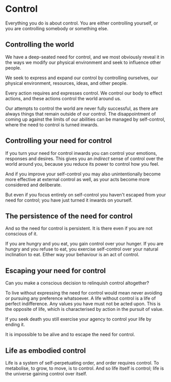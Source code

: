 # Control
Everything you do is about control. You are either controlling yourself, or you are controlling somebody or something else. 

## Controlling the world
We have a deep-seated need for control, and we most obviously reveal it in the ways we modify our physical environment and seek to influence other people.

We seek to express and expand our control by controlling ourselves, our physical environment, resources, ideas, and other people. 

Every action requires and expresses control. We control our body to effect actions, and these actions control the world around us.

Our attempts to control the world are never fully successful, as there are always things that remain outside of our control. The disappointment of coming up against the limits of our abilities can be managed by self-control, where the need to control is turned inwards.

## Controlling your need for control
If you turn your need for control inwards you can control your emotions, responses and desires. This gives you an _indirect_ sense of control over the world around you, because you reduce its power to control how you feel. 

And if you improve your self-control you may also unintentionally become more effective at external control as well, as your acts become more considered and deliberate.

But even if you focus entirely on self-control you haven't escaped from your need for control; you have just turned it inwards on yourself.

## The persistence of the need for control
And so the need for control is persistent. It is there even if you are not conscious of it.

If you are hungry and you eat, you gain control over your hunger. If you are hungry and you refuse to eat, you exercise self-control over your natural inclination to eat. Either way your behaviour is an act of control.

## Escaping your need for control
Can you make a conscious decision to relinquish control altogether? 

To live without expressing the need for control would mean never avoiding or pursuing any preference whatsoever. A life without control is a life of perfect indifference. Any values you have must not be acted upon. This is the opposite of life, which is characterised by action in the pursuit of value. 

If you seek death you still exercise your agency to control your life by ending it.

It is impossible to be alive and to escape the need for control.

## Life as embodied control
Life is a system of self-perpetuating order, and order requires control. To metabolise, to grow, to move, is to control. And so life itself is control; life is the universe gaining control over itself.
